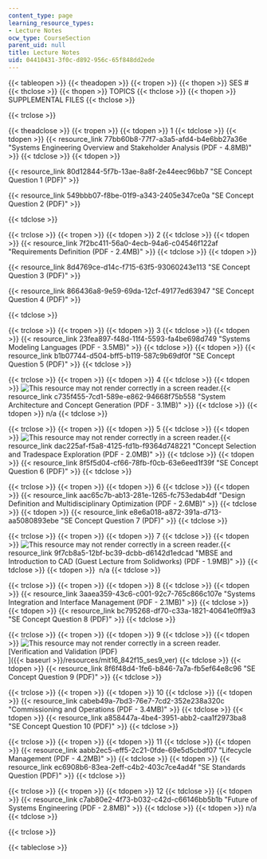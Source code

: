 ```yaml
---
content_type: page
learning_resource_types:
- Lecture Notes
ocw_type: CourseSection
parent_uid: null
title: Lecture Notes
uid: 04410431-3f0c-d892-956c-65f848dd2ede
---
```


{{< tableopen >}}
{{< theadopen >}}
{{< tropen >}}
{{< thopen >}}
SES #
{{< thclose >}}
{{< thopen >}}
TOPICS
{{< thclose >}}
{{< thopen >}}
SUPPLEMENTAL FILES
{{< thclose >}}

{{< trclose >}}

{{< theadclose >}}
{{< tropen >}}
{{< tdopen >}}
1
{{< tdclose >}}
{{< tdopen >}}
{{< resource_link 77bb60b8-77f7-a3a5-afd4-b4e6bb27a36e "Systems Engineering Overview and Stakeholder Analysis (PDF - 4.8MB)" >}}
{{< tdclose >}}
{{< tdopen >}}


{{< resource_link 80d12844-5f7b-13ae-8a8f-2e44eec96bb7 "SE Concept Question 1 (PDF)" >}}

{{< resource_link 549bbb07-f8be-01f9-a343-2405e347ce0a "SE Concept Question 2 (PDF)" >}}


{{< tdclose >}}

{{< trclose >}}
{{< tropen >}}
{{< tdopen >}}
2
{{< tdclose >}}
{{< tdopen >}}
{{< resource_link 7f2bc411-56a0-4ecb-94a6-c04546f122af "Requirements Definition (PDF - 2.4MB)" >}}
{{< tdclose >}}
{{< tdopen >}}


{{< resource_link 8d4769ce-d14c-f715-63f5-93060243e113 "SE Concept Question 3 (PDF)" >}}

{{< resource_link 866436a8-9e59-69da-12cf-49177ed63947 "SE Concept Question 4 (PDF)" >}}


{{< tdclose >}}

{{< trclose >}}
{{< tropen >}}
{{< tdopen >}}
3
{{< tdclose >}}
{{< tdopen >}}
{{< resource_link 23fea897-f48d-11f4-5593-fa4be698d749 "Systems Modeling Languages (PDF - 3.5MB)" >}}
{{< tdclose >}}
{{< tdopen >}}
{{< resource_link b1b07744-d504-bff5-b119-587c9b69df0f "SE Concept Question 5 (PDF)" >}}
{{< tdclose >}}

{{< trclose >}}
{{< tropen >}}
{{< tdopen >}}
4
{{< tdclose >}}
{{< tdopen >}}
![This resource may not render correctly in a screen reader.](/images/inacessible.gif){{< resource_link c735f455-7cd1-589e-e862-94668f75b558 "System Architecture and Concept Generation (PDF - 3.1MB)" >}}
{{< tdclose >}}
{{< tdopen >}}
n/a
{{< tdclose >}}

{{< trclose >}}
{{< tropen >}}
{{< tdopen >}}
5
{{< tdclose >}}
{{< tdopen >}}
![This resource may not render correctly in a screen reader.](/images/inacessible.gif){{< resource_link dac225af-f5a8-4125-fd1b-f9364d748221 "Concept Selection and Tradespace Exploration (PDF - 2.0MB)" >}}
{{< tdclose >}}
{{< tdopen >}}
{{< resource_link 8f5f5d04-cf66-78fb-f0cb-63e6eed1f39f "SE Concept Question 6 (PDF)" >}}
{{< tdclose >}}

{{< trclose >}}
{{< tropen >}}
{{< tdopen >}}
6
{{< tdclose >}}
{{< tdopen >}}
{{< resource_link aac65c7b-ab13-281e-1265-fc753edab4df "Design Definition and Multidisciplinary Optimization (PDF - 2.6MB)" >}}
{{< tdclose >}}
{{< tdopen >}}
{{< resource_link e8e6a018-a872-391a-d713-aa5080893ebe "SE Concept Question 7 (PDF)" >}}
{{< tdclose >}}

{{< trclose >}}
{{< tropen >}}
{{< tdopen >}}
7
{{< tdclose >}}
{{< tdopen >}}
![This resource may not render correctly in a screen reader.](/images/inacessible.gif){{< resource_link 9f7cb8a5-12bf-bc39-dcbb-d6142d1edcad "MBSE and Introduction to CAD (Guest Lecture from Solidworks) (PDF - 1.9MB)" >}}
{{< tdclose >}}
{{< tdopen >}}
 n/a
{{< tdclose >}}

{{< trclose >}}
{{< tropen >}}
{{< tdopen >}}
8
{{< tdclose >}}
{{< tdopen >}}
{{< resource_link 3aaea359-43c6-c001-92c7-765c866c107e "Systems Integration and Interface Management (PDF - 2.1MB)" >}}
{{< tdclose >}}
{{< tdopen >}}
{{< resource_link bc795268-df70-c33a-1821-40641e0ff9a3 "SE Concept Question 8 (PDF)" >}}
{{< tdclose >}}

{{< trclose >}}
{{< tropen >}}
{{< tdopen >}}
9
{{< tdclose >}}
{{< tdopen >}}
![This resource may not render correctly in a screen reader.](/images/inacessible.gif)[Verification and Validation (PDF)  
]({{< baseurl >}}/resources/mit16_842f15_ses9_ver)
{{< tdclose >}}
{{< tdopen >}}
{{< resource_link 8f6f48d4-1fe6-b846-7a7a-fb5ef64e8c96 "SE Concept Question 9 (PDF)" >}}
{{< tdclose >}}

{{< trclose >}}
{{< tropen >}}
{{< tdopen >}}
10
{{< tdclose >}}
{{< tdopen >}}
{{< resource_link cabeb49a-7bd3-76e7-7cd2-352e238a320c "Commissioning and Operations (PDF - 3.4MB)" >}}
{{< tdclose >}}
{{< tdopen >}}
{{< resource_link a858447a-4be4-3951-abb2-caa1f2973ba8 "SE Concept Question 10 (PDF)" >}}
{{< tdclose >}}

{{< trclose >}}
{{< tropen >}}
{{< tdopen >}}
11
{{< tdclose >}}
{{< tdopen >}}
{{< resource_link aabb2ec5-eff5-2c21-0fde-69e5d5cbdf07 "Lifecycle Management (PDF - 4.2MB)" >}}
{{< tdclose >}}
{{< tdopen >}}
{{< resource_link ec6908b6-83ea-2eff-c4b2-403c7ce4ad4f "SE Standards Question (PDF)" >}}
{{< tdclose >}}

{{< trclose >}}
{{< tropen >}}
{{< tdopen >}}
12
{{< tdclose >}}
{{< tdopen >}}
{{< resource_link c7ab80e2-4f73-b032-c42d-c66146bb5b1b "Future of Systems Engineering (PDF - 2.8MB)" >}}
{{< tdclose >}}
{{< tdopen >}}
n/a
{{< tdclose >}}

{{< trclose >}}

{{< tableclose >}}